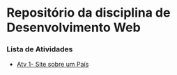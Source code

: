 # Repositório da disciplina de Desenvolvimento Web
### Lista de Atividades
- [Atv 1- Site sobre um País]()
